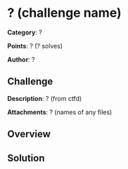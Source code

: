 # ? (challenge name)

**Category**: ?

**Points**: ? (? solves)

**Author**: ?

## Challenge

**Description**: ? (from ctfd)

**Attachments**: ? (names of any files)

## Overview

## Solution

